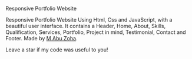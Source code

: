 Responsive Portfolio Website 

Responsive Portfolio Website Using Html, Css and JavaScript, with a beautiful user interface. It contains a Header, Home, About, Skills, Qualification, Services, Portfolio, Project in mind, Testimonial, Contact and Footer. Made by <a href="https://md-abu-zoha.github.io/Portfolio/" target="_blank">M Abu Zoha</a>.

Leave a star if my code was useful to you!
